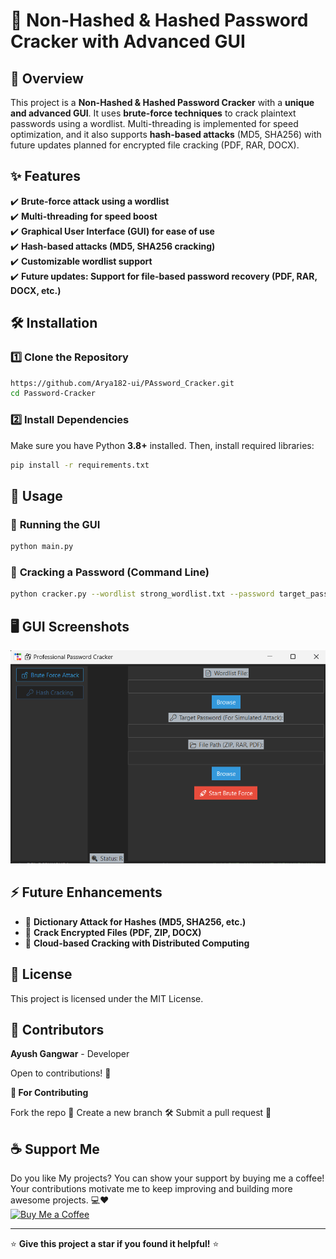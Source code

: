 # 🔐 Non-Hashed & Hashed Password Cracker with Advanced GUI

## 🚀 Overview
This project is a **Non-Hashed & Hashed Password Cracker** with a **unique and advanced GUI**. It uses **brute-force techniques** to crack plaintext passwords using a wordlist. Multi-threading is implemented for speed optimization, and it also supports **hash-based attacks** (MD5, SHA256) with future updates planned for encrypted file cracking (PDF, RAR, DOCX).

## ✨ Features
✔️ **Brute-force attack using a wordlist**  
✔️ **Multi-threading for speed boost**  
✔️ **Graphical User Interface (GUI) for ease of use**  
✔️ **Hash-based attacks (MD5, SHA256 cracking)**  
✔️ **Customizable wordlist support**  
✔️ **Future updates: Support for file-based password recovery (PDF, RAR, DOCX, etc.)**  

## 🛠️ Installation

### 1️⃣ Clone the Repository
```bash
https://github.com/Arya182-ui/PAssword_Cracker.git
cd Password-Cracker
```

### 2️⃣ Install Dependencies  
Make sure you have Python **3.8+** installed. Then, install required libraries:  
```bash
pip install -r requirements.txt
```

## 🎯 Usage

### 🔹 **Running the GUI**
```bash
python main.py
```

### 🔹 **Cracking a Password (Command Line)**
```bash
python cracker.py --wordlist strong_wordlist.txt --password target_password
```

## 🖥️ GUI Screenshots
![App Screenshot](assets/image.png)

## ⚡ Future Enhancements
- 🔹 **Dictionary Attack for Hashes (MD5, SHA256, etc.)**
- 🔹 **Crack Encrypted Files (PDF, ZIP, DOCX)**
- 🔹 **Cloud-based Cracking with Distributed Computing**

## 📜 License
This project is licensed under the MIT License.

## **👥 Contributors**

**Ayush Gangwar** - Developer

Open to contributions! 🤝

**🙌 For Contributing**

Fork the repo 🍴
Create a new branch 🛠️
Submit a pull request 🚀


## ☕ Support Me

Do you like My projects? You can show your support by buying me a coffee! Your contributions motivate me to keep improving and building more awesome projects. 💻❤  
[![Buy Me a Coffee](https://www.buymeacoffee.com/assets/img/custom_images/orange_img.png)](http://buymeacoffee.com/Arya182)

---

⭐ **Give this project a star if you found it helpful!** ⭐
